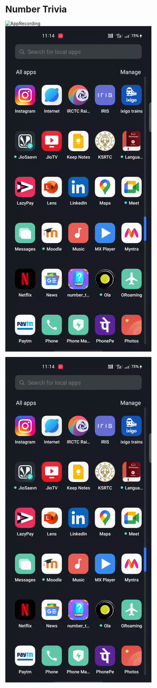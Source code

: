 
# Number Trivia

![AppRecording](https://github.com/eswartejbk/IRIS-Flutter-Bootcamp-2022/blob/session_1_eswarteja_bk/assignment_2/number_trivia_app/samplevideo.gif)
![Apprecording](AppRecording.gif)

<p><img src="AppRecording.gif" height = "50%"><p>